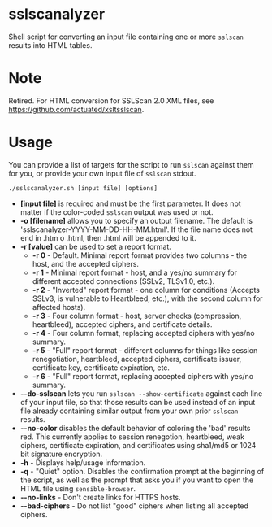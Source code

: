 # sslscanalyzer
Shell script for converting an input file containing one or more `sslscan` results into HTML tables.

# Note
Retired. For HTML conversion for SSLScan 2.0 XML files, see https://github.com/actuated/xsltsslscan.

# Usage
You can provide a list of targets for the script to run `sslscan` against them for you, or provide your own input file of `sslscan` stdout.

```
./sslscanalyzer.sh [input file] [options]
```

* **[input file]** is required and must be the first parameter. It does not matter if the color-coded `sslscan` output was used or not.
* **-o [filename]**  allows you to specify an output filename. The default is 'sslscanalyzer-YYYY-MM-DD-HH-MM.html'. If the file name does not end in .htm o .html, then .html will be appended to it.
* **-r [value]** can be used to set a report format.
  - **-r 0** - Default. Minimal report format provides two columns - the host, and the accepted ciphers.
  - **-r 1** - Minimal report format - host, and a yes/no summary for different accepted connections (SSLv2, TLSv1.0, etc.).
  - **-r 2** - "Inverted" report format - one column for conditions (Accepts SSLv3, is vulnerable to Heartbleed, etc.), with the second column for affected hosts).
  - **-r 3** - Four column format - host, server checks (compression, heartbleed), accepted ciphers, and certificate details.
  - **-r 4** - Four column format, replacing accepted ciphers with yes/no summary.
  - **-r 5** - "Full" report format - different columns for things like session renegotiation, heartbleed, accepted ciphers, certificate issuer, certificate key, certificate expiration, etc.
  - **-r 6** - "Full" report format, replacing accepted ciphers with yes/no summary.
* **--do-sslscan** lets you run `sslscan --show-certificate` against each line of your input file, so that those results can be used instead of an input file already containing similar output from your own prior `sslscan` results.
* **--no-color** disables the default behavior of coloring the 'bad' results red. This currently applies to session renegotion, heartbleed, weak ciphers, certificate expiration, and certificates using sha1/md5 or 1024 bit signature encryption.
* **-h** - Displays help/usage information.
* **-q** - "Quiet" option. Disables the confirmation prompt at the beginning of the script, as well as the prompt that asks you if you want to open the HTML file using `sensible-browser`.
* **--no-links** - Don't create links for HTTPS hosts.
* **--bad-ciphers** - Do not list "good" ciphers when listing all accepted ciphers.
